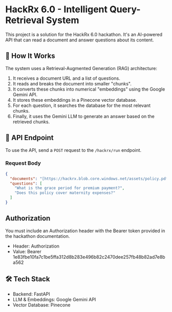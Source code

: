 # HackRx 6.0 - Intelligent Query-Retrieval System

This project is a solution for the HackRx 6.0 hackathon. It's an AI-powered API that can read a document and answer questions about its content.

## 🤖 How It Works

The system uses a Retrieval-Augmented Generation (RAG) architecture:
1.  It receives a document URL and a list of questions.
2.  It reads and breaks the document into smaller "chunks".
3.  It converts these chunks into numerical "embeddings" using the Google Gemini API.
4.  It stores these embeddings in a Pinecone vector database.
5.  For each question, it searches the database for the most relevant chunks.
6.  Finally, it uses the Gemini LLM to generate an answer based on the retrieved chunks.

## 🚀 API Endpoint

To use the API, send a `POST` request to the `/hackrx/run` endpoint.

### Request Body

```json
{
  "documents": "[https://hackrx.blob.core.windows.net/assets/policy.pdf?sv=](https://hackrx.blob.core.windows.net/assets/policy.pdf?sv=)...",
  "questions": [
    "What is the grace period for premium payment?",
    "Does this policy cover maternity expenses?"
  ]
}
```
## Authorization
You must include an Authorization header with the Bearer token provided in the hackathon documentation.
- Header: Authorization
- Value:  Bearer 1e83fbe10fa7c1be5ffa312d8b283e496b82c2470dee257fb48b82ad7e8ba562

## 🛠️ Tech Stack
- Backend: FastAPI
- LLM & Embeddings: Google Gemini API
- Vector Database: Pinecone
